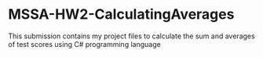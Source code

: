 # MSSA-HW2-CalculatingAverages
This submission contains my project files to calculate the sum and averages of test scores using C# programming language
